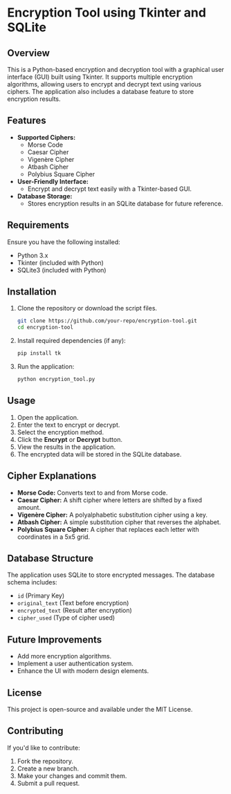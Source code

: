 # Encryption Tool using Tkinter and SQLite

## Overview
This is a Python-based encryption and decryption tool with a graphical user interface (GUI) built using Tkinter. It supports multiple encryption algorithms, allowing users to encrypt and decrypt text using various ciphers. The application also includes a database feature to store encryption results.

## Features
- **Supported Ciphers:**
  - Morse Code
  - Caesar Cipher
  - Vigenère Cipher
  - Atbash Cipher
  - Polybius Square Cipher
- **User-Friendly Interface:**
  - Encrypt and decrypt text easily with a Tkinter-based GUI.
- **Database Storage:**
  - Stores encryption results in an SQLite database for future reference.

## Requirements
Ensure you have the following installed:
- Python 3.x
- Tkinter (included with Python)
- SQLite3 (included with Python)

## Installation
1. Clone the repository or download the script files.
   ```bash
   git clone https://github.com/your-repo/encryption-tool.git
   cd encryption-tool
   ```
2. Install required dependencies (if any):
   ```bash
   pip install tk
   ```
3. Run the application:
   ```bash
   python encryption_tool.py
   ```

## Usage
1. Open the application.
2. Enter the text to encrypt or decrypt.
3. Select the encryption method.
4. Click the **Encrypt** or **Decrypt** button.
5. View the results in the application.
6. The encrypted data will be stored in the SQLite database.

## Cipher Explanations
- **Morse Code:** Converts text to and from Morse code.
- **Caesar Cipher:** A shift cipher where letters are shifted by a fixed amount.
- **Vigenère Cipher:** A polyalphabetic substitution cipher using a key.
- **Atbash Cipher:** A simple substitution cipher that reverses the alphabet.
- **Polybius Square Cipher:** A cipher that replaces each letter with coordinates in a 5x5 grid.

## Database Structure
The application uses SQLite to store encrypted messages. The database schema includes:
- `id` (Primary Key)
- `original_text` (Text before encryption)
- `encrypted_text` (Result after encryption)
- `cipher_used` (Type of cipher used)

## Future Improvements
- Add more encryption algorithms.
- Implement a user authentication system.
- Enhance the UI with modern design elements.

## License
This project is open-source and available under the MIT License.

## Contributing
If you'd like to contribute:
1. Fork the repository.
2. Create a new branch.
3. Make your changes and commit them.
4. Submit a pull request.

